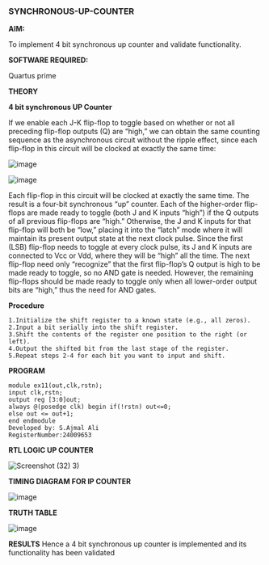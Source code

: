 ### SYNCHRONOUS-UP-COUNTER

**AIM:**

To implement 4 bit synchronous up counter and validate functionality.

**SOFTWARE REQUIRED:**

Quartus prime

**THEORY**

**4 bit synchronous UP Counter**

If we enable each J-K flip-flop to toggle based on whether or not all preceding flip-flop outputs (Q) are “high,” we can obtain the same counting sequence as the asynchronous circuit without the ripple effect, since each flip-flop in this circuit will be clocked at exactly the same time:

![image](https://github.com/naavaneetha/SYNCHRONOUS-UP-COUNTER/assets/154305477/d5db3fa0-e413-404c-b80e-b2f39d82e7e8)


![image](https://github.com/naavaneetha/SYNCHRONOUS-UP-COUNTER/assets/154305477/52cb61eb-d04b-442d-810c-31185a68410b)

Each flip-flop in this circuit will be clocked at exactly the same time.
The result is a four-bit synchronous “up” counter. Each of the higher-order flip-flops are made ready to toggle (both J and K inputs “high”) if the Q outputs of all previous flip-flops are “high.”
Otherwise, the J and K inputs for that flip-flop will both be “low,” placing it into the “latch” mode where it will maintain its present output state at the next clock pulse.
Since the first (LSB) flip-flop needs to toggle at every clock pulse, its J and K inputs are connected to Vcc or Vdd, where they will be “high” all the time.
The next flip-flop need only “recognize” that the first flip-flop’s Q output is high to be made ready to toggle, so no AND gate is needed.
However, the remaining flip-flops should be made ready to toggle only when all lower-order output bits are “high,” thus the need for AND gates.

**Procedure**
```
1.Initialize the shift register to a known state (e.g., all zeros).
2.Input a bit serially into the shift register.
3.Shift the contents of the register one position to the right (or left).
4.Output the shifted bit from the last stage of the register.
5.Repeat steps 2-4 for each bit you want to input and shift.
```
**PROGRAM**
```
module ex11(out,clk,rstn);
input clk,rstn;
output reg [3:0]out;
always @(posedge clk) begin if(!rstn) out<=0;
else out <= out+1;
end endmodule
Developed by: S.Ajmal Ali
RegisterNumber:24009653
```
**RTL LOGIC UP COUNTER**

![Screenshot (32)](https://github.com/user-attachments/assets/524f8c7a-f681-4f3e-83b7-aa8bfebf6af9)
3)



**TIMING DIAGRAM FOR IP COUNTER**


![image](https://github.com/user-attachments/assets/152edd4d-5247-4a07-9a44-a6e63a46c96a)



**TRUTH TABLE**


![image](https://github.com/user-attachments/assets/df6b6b7b-d7d5-47e5-924e-58206b0647fa)



**RESULTS**
Hence a 4 bit synchronous up counter is implemented and its functionality
has been validated
